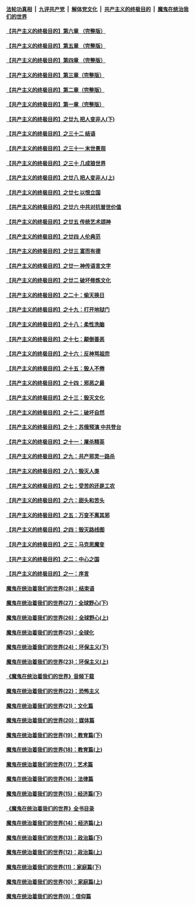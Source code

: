 ####  [法轮功真相](../../../../basic/blob/master/README.md?t=09020626) &nbsp;|&nbsp; [九评共产党](../../../../9ping.md/blob/master/README.md?t=09020626) &nbsp;|&nbsp; [解体党文化](../../../../jtdwh.md/blob/master/README.md?t=09020626)  &nbsp;|&nbsp; [共产主义的终极目的](../../../../gczydzjmd.md/blob/master/README.md?t=09020626) &nbsp;|&nbsp; [魔鬼在统治我们的世界](../../../../mgztzwmdsj.md/blob/master/README.md?t=09020626) 

#### [【共产主义的终极目的】第六章 （完整版）](../pages/nsc422/n11428913.md?t=09020626) 

#### [【共产主义的终极目的】第五章 （完整版）](../pages/nsc422/n11428912.md?t=09020626) 

#### [【共产主义的终极目的】第四章 （完整版）](../pages/nsc422/n11428907.md?t=09020626) 

#### [【共产主义的终极目的】第三章（完整版）](../pages/nsc422/n11428848.md?t=09020626) 

#### [【共产主义的终极目的】第二章（完整版）](../pages/nsc422/n11428831.md?t=09020626) 

#### [【共产主义的终极目的】第一章（完整版）](../pages/nsc422/n11417651.md?t=09020626) 

#### [【共产主义的终极目的】之廿九 把人变非人(下)](../pages/nsc422/n11344140.md?t=09020626) 

#### [【共产主义的终极目的】之三十二 结语](../pages/nsc422/n11360535.md?t=09020626) 

#### [【共产主义的终极目的】之三十一 末世景观](../pages/nsc422/n11351129.md?t=09020626) 

#### [【共产主义的终极目的】之三十 几成狼世界](../pages/nsc422/n11348280.md?t=09020626) 

#### [【共产主义的终极目的】之廿八 把人变非人(上)](../pages/nsc422/n11340492.md?t=09020626) 

#### [【共产主义的终极目的】之廿七 以恨立国](../pages/nsc422/n11336944.md?t=09020626) 

#### [【共产主义的终极目的】之廿六 中共对抗普世价值](../pages/nsc422/n11324785.md?t=09020626) 

#### [【共产主义的终极目的】之廿五 传统艺术颂神](../pages/nsc422/n11296396.md?t=09020626) 

#### [【共产主义的终极目的】之廿四 人伦典范](../pages/nsc422/n11296397.md?t=09020626) 

#### [【共产主义的终极目的】之廿三 富而有德](../pages/nsc422/n11283598.md?t=09020626) 

#### [【共产主义的终极目的】之廿一 神传语言文字](../pages/nsc422/n11263265.md?t=09020626) 

#### [【共产主义的终极目的】之廿二 破坏修炼文化](../pages/nsc422/n11245728.md?t=09020626) 

#### [【共产主义的终极目的】之二十：偷天换日](../pages/nsc422/n11238846.md?t=09020626) 

#### [【共产主义的终极目的】之十九：打开地狱门](../pages/nsc422/n11206376.md?t=09020626) 

#### [【共产主义的终极目的】之十八：柔性洗脑](../pages/nsc422/n11199994.md?t=09020626) 

#### [【共产主义的终极目的】之十七：颠倒善恶](../pages/nsc422/n11179782.md?t=09020626) 

#### [【共产主义的终极目的】之十六：反神骂祖宗](../pages/nsc422/n11166798.md?t=09020626) 

#### [【共产主义的终极目的】之十五：毁人不倦](../pages/nsc422/n11166792.md?t=09020626) 

#### [【共产主义的终极目的】之十四：邪恶之最](../pages/nsc422/n11150249.md?t=09020626) 

#### [【共产主义的终极目的】之十三：毁灭文化](../pages/nsc422/n11135227.md?t=09020626) 

#### [【共产主义的终极目的】之十二：破坏自然](../pages/nsc422/n11135214.md?t=09020626) 

#### [【共产主义的终极目的】之十：苏俄预演 中共登台](../pages/nsc422/n11118424.md?t=09020626) 

#### [【共产主义的终极目的】之十一：屠杀精英](../pages/nsc422/n11118442.md?t=09020626) 

#### [【共产主义的终极目的】之九：共产邪灵一路杀](../pages/nsc422/n11114139.md?t=09020626) 

#### [【共产主义的终极目的】之八：毁灭人类](../pages/nsc422/n11108503.md?t=09020626) 

#### [【共产主义的终极目的】之七：受苦的还是工农](../pages/nsc422/n11101809.md?t=09020626) 

#### [【共产主义的终极目的】之六：甜头和苦头](../pages/nsc422/n11096971.md?t=09020626) 

#### [【共产主义的终极目的】之五：万变不离其邪](../pages/nsc422/n11091285.md?t=09020626) 

#### [【共产主义的终极目的】之四：毁灭路线图](../pages/nsc422/n11086284.md?t=09020626) 

#### [【共产主义的终极目的】之三：马克思魔变](../pages/nsc422/n11061941.md?t=09020626) 

#### [【共产主义的终极目的】之二：中心之国](../pages/nsc422/n11047728.md?t=09020626) 

#### [【共产主义的终极目的】之一：序言](../pages/nsc422/n11086077.md?t=09020626) 

#### [魔鬼在统治着我们的世界(28)：结束语](../pages/nsc422/n10936246.md?t=09020626) 

#### [魔鬼在统治着我们的世界(27)：全球野心(下)](../pages/nsc422/n10928319.md?t=09020626) 

#### [魔鬼在统治着我们的世界(26)：全球野心(上)](../pages/nsc422/n10900318.md?t=09020626) 

#### [魔鬼在统治着我们的世界(25)：全球化](../pages/nsc422/n10788205.md?t=09020626) 

#### [魔鬼在统治着我们的世界(24)：环保主义(下)](../pages/nsc422/n10695307.md?t=09020626) 

#### [魔鬼在统治着我们的世界(23)：环保主义(上)](../pages/nsc422/n10688613.md?t=09020626) 

#### [《魔鬼在统治着我们的世界》音频下载](../pages/nsc422/n10635553.md?t=09020626) 

#### [魔鬼在统治着我们的世界(22)：恐怖主义](../pages/nsc422/n10614727.md?t=09020626) 

#### [魔鬼在统治着我们的世界(21)：文化篇](../pages/nsc422/n10597706.md?t=09020626) 

#### [魔鬼在统治着我们的世界(20)：媒体篇](../pages/nsc422/n10586579.md?t=09020626) 

#### [魔鬼在统治着我们的世界(19)：教育篇(下)](../pages/nsc422/n10564808.md?t=09020626) 

#### [魔鬼在统治着我们的世界(18)：教育篇(上)](../pages/nsc422/n10526970.md?t=09020626) 

#### [魔鬼在统治着我们的世界(17)：艺术篇](../pages/nsc422/n10499093.md?t=09020626) 

#### [魔鬼在统治着我们的世界(16)：法律篇](../pages/nsc422/n10485969.md?t=09020626) 

#### [魔鬼在统治着我们的世界(15)：经济篇(下)](../pages/nsc422/n10469975.md?t=09020626) 

#### [《魔鬼在统治着我们的世界》全书目录](../pages/nsc422/n10464261.md?t=09020626) 

#### [魔鬼在统治着我们的世界(14)：经济篇(上)](../pages/nsc422/n10457370.md?t=09020626) 

#### [魔鬼在统治着我们的世界(13)：政治篇(下)](../pages/nsc422/n10448270.md?t=09020626) 

#### [魔鬼在统治着我们的世界(12)：政治篇(上)](../pages/nsc422/n10444576.md?t=09020626) 

#### [魔鬼在统治着我们的世界(11)：家庭篇(下)](../pages/nsc422/n10440961.md?t=09020626) 

#### [魔鬼在统治着我们的世界(10)：家庭篇(上)](../pages/nsc422/n10435448.md?t=09020626) 

#### [魔鬼在统治着我们的世界(9)：信仰篇](../pages/nsc422/n10432159.md?t=09020626) 


